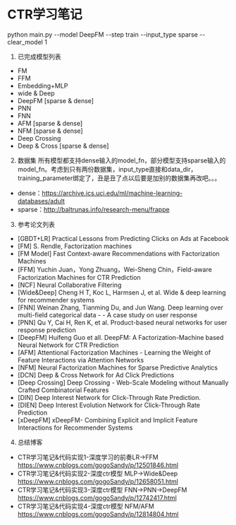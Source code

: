 # CTR学习笔记
python main.py --model DeepFM --step train --input_type sparse --clear_model 1

1. 已完成模型列表

- FM 
- FFM 
- Embedding+MLP
- wide & Deep
- DeepFM [sparse & dense]
- PNN 
- FNN 
- AFM [sparse & dense]
- NFM [sparse & dense]
- Deep Crossing 
- Deep & Cross [sparse & dense]

2. 数据集
所有模型都支持dense输入的model_fn，部分模型支持sparse输入的model_fn。考虑到只有两份数据集，input_type直接和data_dir，training_parameter绑定了，丑是丑了点以后要是加别的数据集再改吧。。。
- dense：https://archive.ics.uci.edu/ml/machine-learning-databases/adult
- sparse：http://baltrunas.info/research-menu/frappe

3. 参考论文列表
- [GBDT+LR] Practical Lessons from Predicting Clicks on Ads at Facebook
- [FM] S. Rendle, Factorization machines
- [FM Model] Fast Context-aware Recommendations with Factorization Machines
- [FFM] Yuchin Juan，Yong Zhuang，Wei-Sheng Chin，Field-aware Factorization Machines for CTR Prediction
- [NCF] Neural Collaborative Filtering
- [Wide&Deep] Cheng H T, Koc L, Harmsen J, et al. Wide & deep learning for recommender systems
- [FNN] Weinan Zhang, Tianming Du, and Jun Wang. Deep learning over multi-field categorical data - - A case study on user response
- [PNN] Qu Y, Cai H, Ren K, et al. Product-based neural networks for user response prediction
- [DeepFM] Huifeng Guo et all. DeepFM: A Factorization-Machine based Neural Network for CTR Prediction
- [AFM] Attentional Factorization Machines - Learning the Weight of Feature Interactions via Attention Networks
- [NFM] Neural Factorization Machines for Sparse Predictive Analytics
- [DCN] Deep & Cross Network for Ad Click Predictions
- [Deep Crossing] Deep Crossing - Web-Scale Modeling without Manually Crafted Combinatorial Features
- [DIN] Deep Interest Network for Click-Through Rate Prediction.
- [DIEN] Deep Interest Evolution Network for Click-Through Rate Prediction
- [xDeepFM] xDeepFM- Combining Explicit and Implicit Feature Interactions for Recommender Systems

4. 总结博客
- CTR学习笔记&代码实现1-深度学习的前奏LR->FFM https://www.cnblogs.com/gogoSandy/p/12501846.html
- CTR学习笔记&代码实现2-深度ctr模型 MLP->Wide&Deep https://www.cnblogs.com/gogoSandy/p/12658051.html
- CTR学习笔记&代码实现3-深度ctr模型 FNN->PNN->DeepFM https://www.cnblogs.com/gogoSandy/p/12742417.html
- CTR学习笔记&代码实现4-深度ctr模型 NFM/AFM https://www.cnblogs.com/gogoSandy/p/12814804.html
